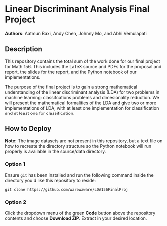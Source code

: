 # Linear Discriminant Analysis Final Project

**Authors**: Aatmun Baxi, Andy Chen, Johnny Mo, and Abhi Vemulapati

## Description

This repository contains the total sum of the work done for our final project for Math 156. This includes the LaTeX source and PDFs for the proposal and report, the slides for the report, and the Python notebook of our implementations.

The purpose of the final project is to gain a strong mathematical understanding of the linear discriminant analysis (LDA) for two problems in machine learning: classifcations problems and dimesionality reduction. We will present the mathematical formalities of the LDA and give two or more implementations of LDA, with at least one implementation for classification and at least one for classification.


## How to Deploy

**Note:** The image datasets are not present in this repository, but a text file on how to recreate the directory structure so the Python notebook will run properly is available in the source/data directory.

### Option 1

Ensure `git` has been installed and run the following command inside the directory you'd like this repository to reside:
```
git clone https://github.com/warewaware/LDA156FinalProj
```

### Option 2

Click the dropdown menu of the green **Code** button above the repository contents and choose **Download ZIP**. Extract in your desired location.

